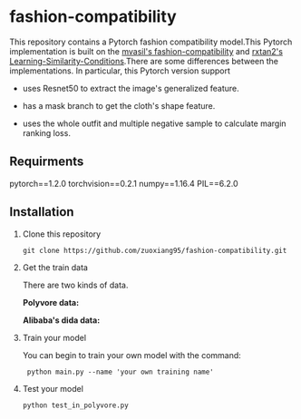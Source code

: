 # fashion-compatibility

This repository contains a Pytorch fashion compatibility model.This Pytorch implementation is built on the [mvasil's fashion-compatibility](https://github.com/mvasil/fashion-compatibility) and [rxtan2's Learning-Similarity-Conditions](https://github.com/rxtan2/Learning-Similarity-Conditions).There are some differences between the implementations. In particular, this Pytorch version support

- uses Resnet50 to extract the image's generalized feature.

- has a mask branch to get the cloth's shape feature.

- uses the whole outfit and multiple negative sample to calculate margin ranking loss.


## Requirments

pytorch==1.2.0
torchvision==0.2.1
numpy==1.16.4
PIL==6.2.0


## Installation

1. Clone this repository
    
       git clone https://github.com/zuoxiang95/fashion-compatibility.git
    
2. Get the train data

   There are two kinds of data.
  
   **Polyvore data:**
  
   **Alibaba's dida data:**
  
3. Train your model

    You can begin to train your own model with the command:
        
        python main.py --name 'your own training name'
        
4. Test your model
  
       python test_in_polyvore.py